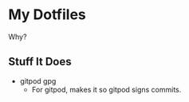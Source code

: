 # My Dotfiles

Why?

## Stuff It Does

- gitpod gpg
  - For gitpod, makes it so gitpod signs commits.
